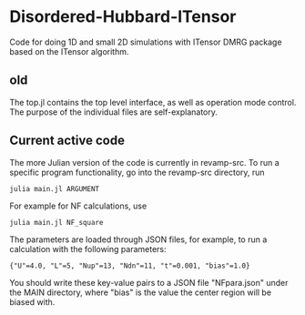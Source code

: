 # Disordered-Hubbard-ITensor
Code for doing 1D and small 2D simulations with ITensor DMRG package based on the ITensor algorithm.

## old
The top.jl contains the top level interface, as well as operation mode control.
The purpose of the individual files are self-explanatory.


## Current active code

The more Julian version of the code is currently in revamp-src. 
To run a specific program functionality, go into the revamp-src directory, run

``` julia main.jl ARGUMENT ```

For example for NF calculations, use

``` julia main.jl NF_square ```

The parameters are loaded through JSON files, for example, to run a calculation with the following parameters:

``` 
{"U"=4.0, "L"=5, "Nup"=13, "Ndn"=11, "t"=0.001, "bias"=1.0}
```
You should write these key-value pairs to a JSON file "NFpara.json" under the MAIN directory, where "bias" is the value the center region will be biased with. 


